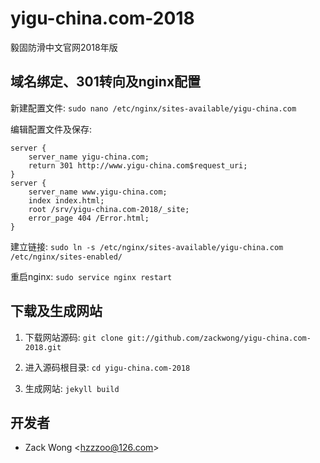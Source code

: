yigu-china.com-2018
=============

毅固防滑中文官网2018年版


域名绑定、301转向及nginx配置
-----

新建配置文件: ``sudo nano /etc/nginx/sites-available/yigu-china.com``

编辑配置文件及保存: 

    server {
        server_name yigu-china.com;
        return 301 http://www.yigu-china.com$request_uri;
    }
    server {
        server_name www.yigu-china.com;
        index index.html;
        root /srv/yigu-china.com-2018/_site;
        error_page 404 /Error.html;
    }

建立链接: ``sudo ln -s /etc/nginx/sites-available/yigu-china.com /etc/nginx/sites-enabled/``

重启nginx: ``sudo service nginx restart``


下载及生成网站
-----

1. 下载网站源码: ``git clone git://github.com/zackwong/yigu-china.com-2018.git``

2. 进入源码根目录: ``cd yigu-china.com-2018``

3. 生成网站: ``jekyll build``


开发者
---------

* Zack Wong &lt;hzzzoo@126.com&gt;

